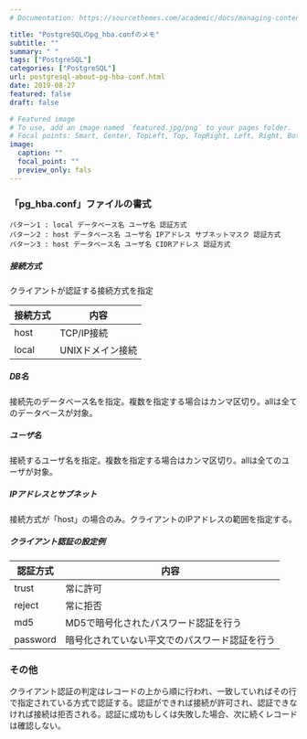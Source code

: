 ```yaml
---
# Documentation: https://sourcethemes.com/academic/docs/managing-content/

title: "PostgreSQLのpg_hba.confのメモ"
subtitle: ""
summary: " "
tags: ["PostgreSQL"]
categories: ["PostgreSQL"]
url: postgresql-about-pg-hba-conf.html
date: 2019-08-27
featured: false
draft: false

# Featured image
# To use, add an image named `featured.jpg/png` to your pages folder.
# Focal points: Smart, Center, TopLeft, Top, TopRight, Left, Right, BottomLeft, Bottom, BottomRight.
image:
  caption: ""
  focal_point: ""
  preview_only: fals
---
```



### 「pg_hba.conf」ファイルの書式

```
パターン1 : local データベース名 ユーザ名 認証方式
パターン2 : host データベース名 ユーザ名 IPアドレス サブネットマスク 認証方式
パターン3 : host データベース名 ユーザ名 CIDRアドレス 認証方式
```

##### 接続方式

クライアントが認証する接続方式を指定

| 接続方式 | 内容             |
| -------- | ---------------- |
| host     | TCP/IP接続       |
| local    | UNIXドメイン接続 |

##### DB名

接続先のデータベース名を指定。複数を指定する場合はカンマ区切り。allは全てのデータベースが対象。

##### ユーザ名

接続するユーザ名を指定。複数を指定する場合はカンマ区切り。allは全てのユーザが対象。

##### IPアドレスとサブネット

接続方式が「host」の場合のみ。クライアントのIPアドレスの範囲を指定する。

##### クライアント認証の設定例

| 認証方式 | 内容                                           |
| -------- | ---------------------------------------------- |
| trust    | 常に許可                                       |
| reject   | 常に拒否                                       |
| md5      | MD5で暗号化されたパスワード認証を行う          |
| password | 暗号化されていない平文でのパスワード認証を行う |

### その他

クライアント認証の判定はレコードの上から順に行われ、一致していればその行で指定されている方式で認証する。認証ができれば接続が許可され、認証できなければ接続は拒否される。認証に成功もしくは失敗した場合、次に続くレコードは確認しない。
